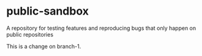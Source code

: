 # public-sandbox
A repository for testing features and reproducing bugs that only happen on public repositories

This is a change on branch-1.
